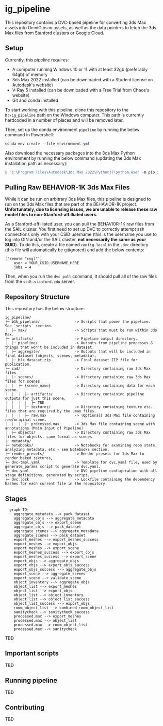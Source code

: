 # ig_pipeline
This repository contains a DVC-based pipeline for converting 3ds Max assets into OmniGibson assets, as well as the data pointers to fetch the 3ds Max files from Stanford clusters or Google Cloud.

## Setup
Currently, this pipeline requires:

* A computer running Windows 10 or 11 with at least 32gb (preferably 64gb) of memory
* 3ds Max 2022 installed (can be downloaded with a Student license on Autodesk's website)
* V-Ray 5 installed (can be downloaded with a Free Trial from Chaos's website)
* Git and conda installed

To start working with this pipeline, clone this repository to the `D:\ig_pipeline` path on the Windows computer. This path is currently hardcoded in a number of places and will be removed later.

Then, set up the conda environment `pipeline` by running the below command in Powershell:
```powershell
conda env create --file environment.yml
```

Also download the necessary packages into the 3ds Max Python environment by running the below command (updating the 3ds Max installation path as necessary):
```powershell
& 'C:\Program Files\Autodesk\3ds Max 2022\Python37\python.exe' -m pip install -r requirements_3dsmax.txt
```

## Pulling Raw BEHAVIOR-1K 3ds Max Files
While it can be run on arbitrary 3ds Max files, this pipeline is designed to run on the 3ds Max files that are part of the BEHAVIOR-1K project. **Unfortunately, due to licensing issues, we are unable to release these raw model files to non-Stanford-affilliated users.**

As a Stanford-affilliated user, you can pull the BEHAVIOR-1K raw files from the SAIL cluster. You first need to set up DVC to correctly attempt ssh connections only with your CSID username (this is the username you use to log into GIN and/or the SAIL cluster, **not necessarily the same as your SUID**). To do this, create a file named `config.local` in the `.dvc` directory (this file will automatically be gitignored) and add the below contents:

```
['remote "cvgl"']
    user = YOUR_CSID_USERNAME_HERE
    jobs = 4
```

Then, when you run the `dvc pull` command, it should pull all of the raw files from the `scdt.stanford.edu` server.

## Repository Structure
This repository has the below structure:

```
ig_pipeline/
├─ b1k_pipeline/                -> Scripts that power the pipeline. See `scripts` section.
│  ├─ max/                      -> Scripts that must be run within 3ds Max.
├─ artifacts/                   -> Pipeline output directory.
│  ├─ pipeline/                 -> Outputs from pipeline processes & things that won't be included in dataset.
│  ├─ aggregate/                -> Outputs that will be included in final dataset (objects, scenes, metadata).
│  ├─ b1k_dataset.zip           -> Final dataset ZIP file for publication.
├─ cad/                         -> Directory containing raw 3ds Max files
│  ├─ scenes/                   -> Directory containing raw 3ds Max files for scenes
|  |  ├─ {scene_name}           -> Directory containing data for each scene.
|  |  |  ├─ artifacts/          -> Directory containing pipeline outputs for just this scene.
|  |  |  |  ├─ TBD
|  |  |  ├─ textures/           -> Directory containing texture etc. files that are required by the .max files.
|  |  |  ├─ raw.max             -> (Optional) 3ds Max file containing raw/original scene.
|  |  |  ├─ processed.max       -> 3ds Max file containing scene with annotations (Main Input of Pipeline)
│  ├─ objects/                  -> Directory containing raw 3ds Max files for objects, same format as scenes.
├─ metadata/
├─ notebooks/                   -> Notebooks for examining repo state, analyzing metadata, etc - see Notebooks section.
├─ render_presets/              -> Render presets for 3ds Max to render baked textures, 
├─ dvc-tmpl.yaml                -> Template for dvc.yaml file, used by generate_params script to generate dvc.yaml.
├─ dvc.yaml                     -> DVC pipeline configuration with all stage definitions, generated by script.
├─ dvc.lock                     -> Lockfile containing the dependency hashes for each current file in the repository.

```

## Stages
```mermaid
  graph TD;
    aggregate_metadata --> pack_dataset
    aggregate_objs --> aggregate_metadata
    aggregate_objs --> export_scene
    aggregate_objs --> pack_dataset
    aggregate_scenes --> aggregate_metadata
    aggregate_scenes --> pack_dataset
    export_meshes --> export_meshes_success
    export_meshes --> export_objs
    export_meshes --> export_scene
    export_meshes_success --> export_objs
    export_meshes_success --> export_scene
    export_objs --> aggregate_objs
    export_objs --> export_objs_success
    export_objs_success --> aggregate_objs
    export_scene --> aggregate_scenes
    export_scene --> validate_scene
    object_inventory --> aggregate_objs
    object_list --> export_meshes
    object_list --> export_objs
    object_list --> object_inventory
    object_list --> object_list_success
    object_list_success --> export_objs
    room_object_list --> combined_room_object_list
    sanitycheck --> sanitycheck_success
    processed.max --> export_meshes
    processed.max --> object_list
    processed.max --> room_object_list
    processed.max --> sanitycheck
```

TBD

## Important scripts
TBD

## Running pipeline
TBD

## Contributing
TBD